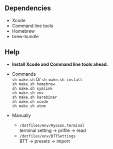##  Dependencies
- Xcode
- Command line tools
- Homebrew
- brew-bundle

## Help
- __Install Xcode and Command line tools ahead.__

- Commands  
  ```sh make.sh``` Or ```sh make.sh install```  
  ```sh make.sh homebrew```  
  ```sh make.sh symlink```  
  ```sh make.sh env```  
  ```sh make.sh karabiner```  
  ```sh make.sh xcode```  
  ```sh make.sh atom```  


- Manually
  - ```/dotfiles/env/Ryoson.terminal```  
    terminal setting -> prifile -> read  
  - ```/dotfiles/env/BTTSettings```  
    BTT -> presets -> import
